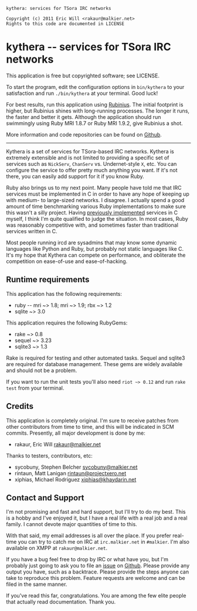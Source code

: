     kythera: services for TSora IRC networks

    Copyright (c) 2011 Eric Will <rakaur@malkier.net>
    Rights to this code are documented in LICENSE

kythera -- services for TSora IRC networks
==========================================

This application is free but copyrighted software; see LICENSE.

To start the program, edit the configuration options in `bin/kythera` to
your satisfaction and run `./bin/kythera` at your terminal. Good luck!

For best results, run this application using [Rubinius][]. The initial footprint
is higher, but Rubinius shines with long-running processes. The longer it runs,
the faster and better it gets. Although the application should run swimmingly
using Ruby MRI 1.8.7 or Ruby MRI 1.9.2, give Rubinius a shot.

More information and code repositories can be found on [Github][].

[rubinius]: http://rubini.us/
[github]: http://github.com/rakaur/kythera/

--------------------------------------------------------------------------------

Kythera is a set of services for TSora-based IRC networks. Kythera is
extremely extensible and is not limited to providing a specific set of
services such as `NickServ`, `ChanServ` vs. Undernet-style `X`, etc. You can
configure the service to offer pretty much anything you want. If it's not there,
you can easily add support for it if you know Ruby.

Ruby also brings us to my next point. Many people have told me that IRC services
must be implemented in C in order to have any hope of keeping up with medium-
to large-sized networks. I disagree. I actually spend a good amount of time
benchmarking various Ruby implementations to make sure this wasn't a silly
project. Having [previously implemented][shrike] services in C myself, I think
I'm quite qualified to judge the situation. In most cases, Ruby was reasonably
competitive with, and sometimes faster than traditional services written in C.

Most people running ircd are sysadmins that may know some dynamic languages
like Python and Ruby, but probably not static languages like C. It's my hope
that Kythera can compete on performance, and obliterate the competition on
ease-of-use and ease-of-hacking.

[shrike]: http://github.com/rakaur/shrike/

## Runtime requirements ##

This application has the following requirements:

  * ruby -- mri ~> 1.8; mri ~> 1.9; rbx ~> 1.2
  * sqlite ~> 3.0

This application requires the following RubyGems:

  * rake ~> 0.8
  * sequel ~> 3.23
  * sqlite3 ~> 1.3

Rake is required for testing and other automated tasks. Sequel and sqlite3 are
required for database management. These gems are widely available and should
not be a problem.

If you want to run the unit tests you'll also need `riot ~> 0.12` and run
`rake test` from your terminal.

## Credits ##

This application is completely original. I'm sure to receive patches from other
contributors from time to time, and this will be indicated in SCM commits.
Presently, all major development is done by me:

  * rakaur, Eric Will <rakaur@malkier.net>

Thanks to testers, contributors, etc:

  * sycobuny, Stephen Belcher <sycobuny@malkier.net>
  * rintaun, Matt Lanigan <rintaun@projectxero.net>
  * xiphias, Michael Rodriguez <xiphias@khaydarin.net>

## Contact and Support ##

I'm not promising and fast and hard support, but I'll try to do my best. This
is a hobby and I've enjoyed it, but I have a real life with a real job and
a real family. I cannot devote major quantities of time to this.

With that said, my email addresses is all over the place. If you prefer
real-time you can try to catch me on IRC at `irc.malkier.net` in `#malkier`.
I'm also available on XMPP at `rakaur@malkier.net`.

If you have a bug feel free to drop by IRC or what have you, but I'm probably
just going to ask you to file an [issue][] on [Github][]. Please provide any
output you have, such as a backtrace. Please provide the steps anyone can take
to reproduce this problem. Feature requests are welcome and can be filed in
the same manner.

If you've read this far, congratulations. You are among the few elite people
that actually read documentation. Thank you.

[issue]: https://github.com/rakaur/kythera/issues
